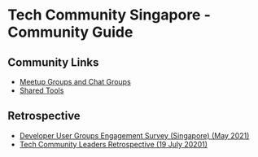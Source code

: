 # Tech Community Singapore - Community Guide

## Community Links

- [Meetup Groups and Chat Groups](./groups.md)
- [Shared Tools](./tools.md)

## Retrospective

- [Developer User Groups Engagement Survey (Singapore) (May 2021)](./surveys/dev_engagement_survey_may2021.md)
- [Tech Community Leaders Retrospective (19 July 20201)](./retrospectives/20210719.md)
